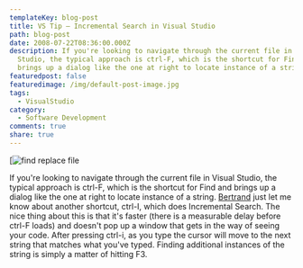 ```yaml
---
templateKey: blog-post
title: VS Tip – Incremental Search in Visual Studio
path: blog-post
date: 2008-07-22T08:36:00.000Z
description: If you're looking to navigate through the current file in Visual
  Studio, the typical approach is ctrl-F, which is the shortcut for Find and
  brings up a dialog like the one at right to locate instance of a string.
featuredpost: false
featuredimage: /img/default-post-image.jpg
tags:
  - VisualStudio
category:
  - Software Development
comments: true
share: true
---
```

[![find replace file](/img/find-replace-file.png)

If you're looking to navigate through the current file in Visual Studio, the typical approach is ctrl-F, which is the shortcut for Find and brings up a dialog like the one at right to locate instance of a string. [Bertrand](http://weblogs.asp.net/bleroy) just let me know about another shortcut, ctrl-I, which does Incremental Search. The nice thing about this is that it's faster (there is a measurable delay before ctrl-F loads) and doesn't pop up a window that gets in the way of seeing your code. After pressing ctrl-i, as you type the cursor will move to the next string that matches what you've typed. Finding additional instances of the string is simply a matter of hitting F3.
